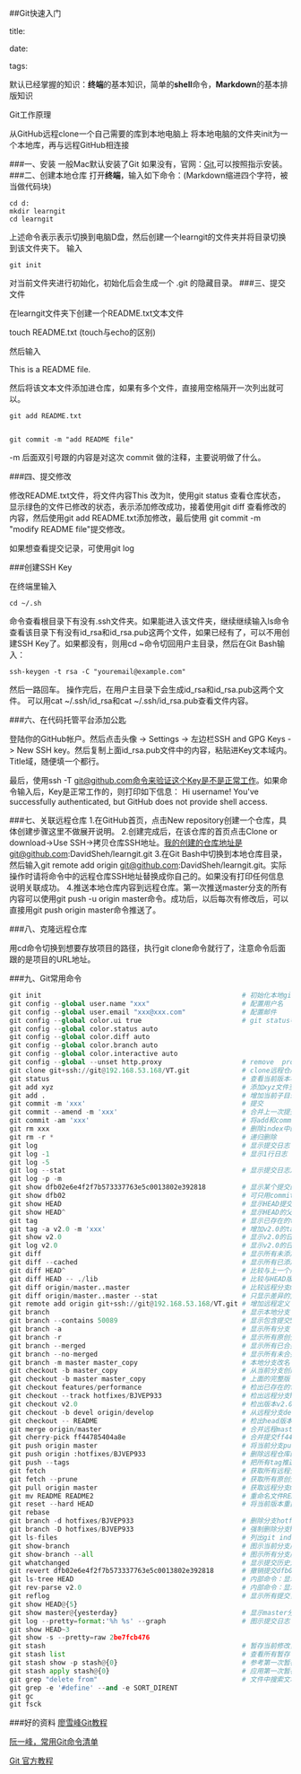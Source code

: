 ##Git快速入门

title:

date:

tags:

 
默认已经掌握的知识：**终端**的基本知识，简单的**shell**命令，**Markdown**的基本排版知识
 
 
 
 Git工作原理
 
 
 从GitHub远程clone一个自己需要的库到本地电脑上
 将本地电脑的文件夹init为一个本地库，再与远程GitHub相连接

###一、安装
一般Mac默认安装了Git
如果没有，官网：[Git](https://git-scm.com),可以按照指示安装。
###二、创建本地仓库
打开**终端**，输入如下命令：(Markdown缩进四个字符，被当做代码块)
    
    cd d:
    mkdir learngit
    cd learngit

上述命令表示表示切换到电脑D盘，然后创建一个learngit的文件夹并将目录切换到该文件夹下。
输入 
    
    git init
对当前文件夹进行初始化，初始化后会生成一个 .git 的隐藏目录。
###三、提交文件

在learngit文件夹下创建一个README.txt文本文件

touch README.txt
(touch与echo的区别)

然后输入

This is a README file.

然后将该文本文件添加进仓库，如果有多个文件，直接用空格隔开一次列出就可以。

    git add README.txt

 
    git commit -m "add README file"



-m 后面双引号跟的内容是对这次 commit 做的注释，主要说明做了什么。


###四、提交修改

修改README.txt文件，将文件内容This 改为It，使用git status 查看仓库状态，显示绿色的文件已修改的状态，表示添加修改成功，接着使用git diff 查看修改的内容，然后使用git add README.txt添加修改，最后使用 git commit -m "modify README file"提交修改。

如果想查看提交记录，可使用git log

###创建SSH Key

在终端里输入
    
    cd ~/.sh
    
命令查看根目录下有没有.ssh文件夹。如果能进入该文件夹，继续继续输入ls命令查看该目录下有没有id_rsa和id_rsa.pub这两个文件，如果已经有了，可以不用创建SSH Key了。如果都没有，则用cd ~命令切回用户主目录，然后在Git Bash输入：

    ssh-keygen -t rsa -C "youremail@example.com"
然后一路回车。
操作完后，在用户主目录下会生成id_rsa和id_rsa.pub这两个文件。
可以用cat ~/.ssh/id_rsa和cat ~/.ssh/id_rsa.pub查看文件内容。

###六、在代码托管平台添加公匙

登陆你的GitHub帐户。然后点击头像 -> Settings -> 左边栏SSH and GPG Keys -> New SSH key。然后复制上面id_rsa.pub文件中的内容，粘贴进Key文本域内。 Title域，随便填一个都行。


最后，使用ssh -T git@github.com命令来验证这个Key是不是正常工作。如果命令输入后，Key是正常工作的，则打印如下信息：
Hi username! You've successfully authenticated, but GitHub does not provide shell access.

###七、关联远程仓库
1.在GitHub首页，点击New repository创建一个仓库，具体创建步骤这里不做展开说明。
2.创建完成后，在该仓库的首页点击Clone or download->Use SSH->拷贝仓库SSH地址。我的创建的仓库地址是git@github.com:DavidSheh/learngit.git
3.在Git Bash中切换到本地仓库目录，然后输入git remote add origin git@github.com:DavidSheh/learngit.git。实际操作时请将命令中的远程仓库SSH地址替换成你自己的。如果没有打印任何信息说明关联成功。
4.推送本地仓库内容到远程仓库。第一次推送master分支的所有内容可以使用git push -u origin master命令。成功后，以后每次有修改后，可以直接用git push origin master命令推送了。

###八、克隆远程仓库

用cd命令切换到想要存放项目的路径，执行git clone命令就行了，注意命令后面跟的是项目的URL地址。



###九、Git常用命令

```python
git init                                                  # 初始化本地git仓库（创建新仓库）
git config --global user.name "xxx"                       # 配置用户名
git config --global user.email "xxx@xxx.com"              # 配置邮件
git config --global color.ui true                         # git status等命令自动着色
git config --global color.status auto
git config --global color.diff auto
git config --global color.branch auto
git config --global color.interactive auto
git config --global --unset http.proxy                    # remove  proxy configuration on git
git clone git+ssh://git@192.168.53.168/VT.git             # clone远程仓库
git status                                                # 查看当前版本状态（是否修改）
git add xyz                                               # 添加xyz文件至index
git add .                                                 # 增加当前子目录下所有更改过的文件至index
git commit -m 'xxx'                                       # 提交
git commit --amend -m 'xxx'                               # 合并上一次提交（用于反复修改）
git commit -am 'xxx'                                      # 将add和commit合为一步
git rm xxx                                                # 删除index中的文件
git rm -r *                                               # 递归删除
git log                                                   # 显示提交日志
git log -1                                                # 显示1行日志 -n为n行
git log -5
git log --stat                                            # 显示提交日志及相关变动文件
git log -p -m
git show dfb02e6e4f2f7b573337763e5c0013802e392818         # 显示某个提交的详细内容
git show dfb02                                            # 可只用commitid的前几位
git show HEAD                                             # 显示HEAD提交日志
git show HEAD^                                            # 显示HEAD的父（上一个版本）的提交日志 ^^为上两个版本 ^5为上5个版本
git tag                                                   # 显示已存在的tag
git tag -a v2.0 -m 'xxx'                                  # 增加v2.0的tag
git show v2.0                                             # 显示v2.0的日志及详细内容
git log v2.0                                              # 显示v2.0的日志
git diff                                                  # 显示所有未添加至index的变更
git diff --cached                                         # 显示所有已添加index但还未commit的变更
git diff HEAD^                                            # 比较与上一个版本的差异
git diff HEAD -- ./lib                                    # 比较与HEAD版本lib目录的差异
git diff origin/master..master                            # 比较远程分支master上有本地分支master上没有的
git diff origin/master..master --stat                     # 只显示差异的文件，不显示具体内容
git remote add origin git+ssh://git@192.168.53.168/VT.git # 增加远程定义（用于push/pull/fetch）
git branch                                                # 显示本地分支
git branch --contains 50089                               # 显示包含提交50089的分支
git branch -a                                             # 显示所有分支
git branch -r                                             # 显示所有原创分支
git branch --merged                                       # 显示所有已合并到当前分支的分支
git branch --no-merged                                    # 显示所有未合并到当前分支的分支
git branch -m master master_copy                          # 本地分支改名
git checkout -b master_copy                               # 从当前分支创建新分支master_copy并检出
git checkout -b master master_copy                        # 上面的完整版
git checkout features/performance                         # 检出已存在的features/performance分支
git checkout --track hotfixes/BJVEP933                    # 检出远程分支hotfixes/BJVEP933并创建本地跟踪分支
git checkout v2.0                                         # 检出版本v2.0
git checkout -b devel origin/develop                      # 从远程分支develop创建新本地分支devel并检出
git checkout -- README                                    # 检出head版本的README文件（可用于修改错误回退）
git merge origin/master                                   # 合并远程master分支至当前分支
git cherry-pick ff44785404a8e                             # 合并提交ff44785404a8e的修改
git push origin master                                    # 将当前分支push到远程master分支
git push origin :hotfixes/BJVEP933                        # 删除远程仓库的hotfixes/BJVEP933分支
git push --tags                                           # 把所有tag推送到远程仓库
git fetch                                                 # 获取所有远程分支（不更新本地分支，另需merge）
git fetch --prune                                         # 获取所有原创分支并清除服务器上已删掉的分支
git pull origin master                                    # 获取远程分支master并merge到当前分支
git mv README README2                                     # 重命名文件README为README2
git reset --hard HEAD                                     # 将当前版本重置为HEAD（通常用于merge失败回退）
git rebase
git branch -d hotfixes/BJVEP933                           # 删除分支hotfixes/BJVEP933（本分支修改已合并到其他分支）
git branch -D hotfixes/BJVEP933                           # 强制删除分支hotfixes/BJVEP933
git ls-files                                              # 列出git index包含的文件
git show-branch                                           # 图示当前分支历史
git show-branch --all                                     # 图示所有分支历史
git whatchanged                                           # 显示提交历史对应的文件修改
git revert dfb02e6e4f2f7b573337763e5c0013802e392818       # 撤销提交dfb02e6e4f2f7b573337763e5c0013802e392818
git ls-tree HEAD                                          # 内部命令：显示某个git对象
git rev-parse v2.0                                        # 内部命令：显示某个ref对于的SHA1 HASH
git reflog                                                # 显示所有提交，包括孤立节点
git show HEAD@{5}
git show master@{yesterday}                               # 显示master分支昨天的状态
git log --pretty=format:'%h %s' --graph                   # 图示提交日志
git show HEAD~3
git show -s --pretty=raw 2be7fcb476
git stash                                                 # 暂存当前修改，将所有至为HEAD状态
git stash list                                            # 查看所有暂存
git stash show -p stash@{0}                               # 参考第一次暂存
git stash apply stash@{0}                                 # 应用第一次暂存
git grep "delete from"                                    # 文件中搜索文本“delete from”
git grep -e '#define' --and -e SORT_DIRENT
git gc
git fsck
```
###好的资料
[廖雪峰Git教程](https://www.liaoxuefeng.com/wiki/0013739516305929606dd18361248578c67b8067c8c017b000)

[阮一峰，常用Git命令清单](http://www.ruanyifeng.com/blog/2015/12/git-cheat-sheet.html)

[Git 官方教程](https://git-scm.com/book/zh/v1/起步-初次运行-Git-前的配置)








